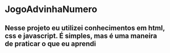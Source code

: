 # JogoAdvinhaNumero

## Nesse projeto eu utilizei conhecimentos em html, css e javascript. É simples, mas é uma maneira de praticar o que eu aprendi
